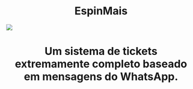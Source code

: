 <h1 align="center">EspinMais</h1>
<img src="https://app.espinmais.com.br/static/media/logo.017a7bb4.png" />
<h1 align="center">Um sistema de tickets extremamente completo baseado em mensagens do WhatsApp.</h1> 


